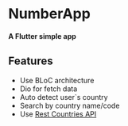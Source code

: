 # NumberApp

#### A Flutter simple app

## Features

- Use BLoC architecture
- Dio for fetch data
- Auto detect user`s country
- Search by country name/code
- Use [Rest Countries API](https://restcountries.com/)
